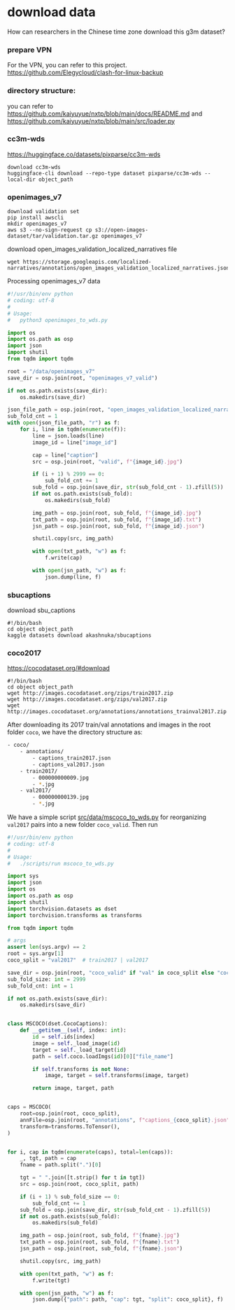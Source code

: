 # download data
How can researchers in the Chinese time zone download this g3m dataset?

### prepare VPN
For the VPN, you can refer to this project.
https://github.com/Elegycloud/clash-for-linux-backup

### directory structure:
you can refer to https://github.com/kaiyuyue/nxtp/blob/main/docs/README.md
and https://github.com/kaiyuyue/nxtp/blob/main/src/loader.py

### cc3m-wds
https://huggingface.co/datasets/pixparse/cc3m-wds


```shell
download cc3m-wds
huggingface-cli download --repo-type dataset pixparse/cc3m-wds --local-dir object_path
```

### openimages_v7
```shell
download validation set
pip install awscli
mkdir openimages_v7
aws s3 --no-sign-request cp s3://open-images-dataset/tar/validation.tar.gz openimages_v7
```

download open_images_validation_localized_narratives file
```shell
wget https://storage.googleapis.com/localized-narratives/annotations/open_images_validation_localized_narratives.jsonl
```

Processing openimages_v7 data
```python
#!/usr/bin/env python
# coding: utf-8
#
# Usage:
#   python3 openimages_to_wds.py

import os
import os.path as osp
import json
import shutil
from tqdm import tqdm

root = "/data/openimages_v7"
save_dir = osp.join(root, "openimages_v7_valid")

if not os.path.exists(save_dir):
    os.makedirs(save_dir)

json_file_path = osp.join(root, "open_images_validation_localized_narratives.jsonl")
sub_fold_cnt = 1
with open(json_file_path, "r") as f:
    for i, line in tqdm(enumerate(f)):
        line = json.loads(line)
        image_id = line["image_id"]

        cap = line["caption"]
        src = osp.join(root, "valid", f"{image_id}.jpg")

        if (i + 1) % 2999 == 0:
            sub_fold_cnt += 1
        sub_fold = osp.join(save_dir, str(sub_fold_cnt - 1).zfill(5))
        if not os.path.exists(sub_fold):
            os.makedirs(sub_fold)

        img_path = osp.join(root, sub_fold, f"{image_id}.jpg")
        txt_path = osp.join(root, sub_fold, f"{image_id}.txt")
        jsn_path = osp.join(root, sub_fold, f"{image_id}.json")

        shutil.copy(src, img_path)

        with open(txt_path, "w") as f:
            f.write(cap)

        with open(jsn_path, "w") as f:
            json.dump(line, f)
```

### sbucaptions 
download sbu_captions
```shell
#!/bin/bash
cd object object_path
kaggle datasets download akashnuka/sbucaptions
```

### coco2017
https://cocodataset.org/#download
```shell
#!/bin/bash
cd object object_path
wget http://images.cocodataset.org/zips/train2017.zip
wget http://images.cocodataset.org/zips/val2017.zip
wget http://images.cocodataset.org/annotations/annotations_trainval2017.zip
```
After downloading its 2017 train/val annotations and images in the root folder `coco`, we have the directory structure as:

```bash
- coco/
    - annotations/
        - captions_train2017.json
        - captions_val2017.json
    - train2017/
        - 000000000009.jpg
        - *.jpg
    - val2017/
        - 000000000139.jpg
        - *.jpg
```
We have a simple script [src/data/mscoco_to_wds.py](../src/data/mscoco_to_wds.py) for reorganizing `val2017` pairs into a new folder `coco_valid`.
Then run

```python
#!/usr/bin/env python
# coding: utf-8
#
# Usage:
#   ./scripts/run mscoco_to_wds.py

import sys
import json
import os
import os.path as osp
import shutil
import torchvision.datasets as dset
import torchvision.transforms as transforms

from tqdm import tqdm

# args
assert len(sys.argv) == 2
root = sys.argv[1]
coco_split = "val2017"  # train2017 | val2017

save_dir = osp.join(root, "coco_valid" if "val" in coco_split else "coco_train")
sub_fold_size: int = 2999
sub_fold_cnt: int = 1

if not os.path.exists(save_dir):
    os.makedirs(save_dir)


class MSCOCO(dset.CocoCaptions):
    def __getitem__(self, index: int):
        id = self.ids[index]
        image = self._load_image(id)
        target = self._load_target(id)
        path = self.coco.loadImgs(id)[0]["file_name"]

        if self.transforms is not None:
            image, target = self.transforms(image, target)

        return image, target, path


caps = MSCOCO(
    root=osp.join(root, coco_split),
    annFile=osp.join(root, "annotations", f"captions_{coco_split}.json"),
    transform=transforms.ToTensor(),
)


for i, cap in tqdm(enumerate(caps), total=len(caps)):
    _, tgt, path = cap
    fname = path.split(".")[0]

    tgt = " ".join([t.strip() for t in tgt])
    src = osp.join(root, coco_split, path)

    if (i + 1) % sub_fold_size == 0:
        sub_fold_cnt += 1
    sub_fold = osp.join(save_dir, str(sub_fold_cnt - 1).zfill(5))
    if not os.path.exists(sub_fold):
        os.makedirs(sub_fold)

    img_path = osp.join(root, sub_fold, f"{fname}.jpg")
    txt_path = osp.join(root, sub_fold, f"{fname}.txt")
    jsn_path = osp.join(root, sub_fold, f"{fname}.json")

    shutil.copy(src, img_path)

    with open(txt_path, "w") as f:
        f.write(tgt)

    with open(jsn_path, "w") as f:
        json.dump({"path": path, "cap": tgt, "split": coco_split}, f)
```
